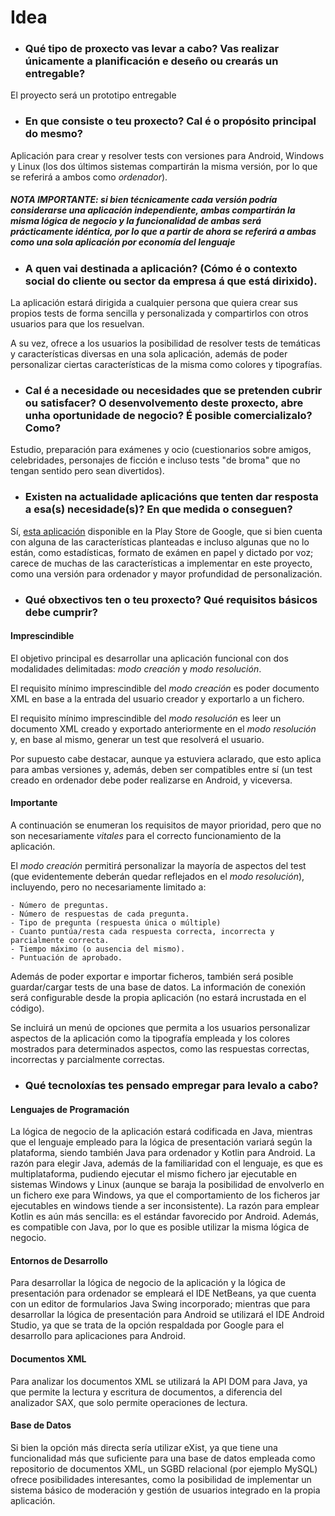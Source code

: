 # Idea

* ### Qué tipo de proxecto vas levar a cabo? Vas realizar únicamente a planificación e deseño ou crearás un entregable?

El proyecto será un prototipo entregable

* ### En que consiste o teu proxecto? Cal é o propósito principal do mesmo?

Aplicación para crear y resolver tests con versiones para Android, Windows y Linux (los dos últimos sistemas compartirán la misma versión, por lo que se referirá a ambos como _ordenador_).

##### NOTA IMPORTANTE: si bien técnicamente cada versión podría considerarse una aplicación independiente, ambas compartirán la misma lógica de negocio y la funcionalidad de ambas será prácticamente idéntica, por lo que a partir de ahora se referirá a ambas como una sola aplicación por economía del lenguaje

* ### A quen vai destinada a aplicación? (Cómo é o contexto social do cliente ou sector da empresa á que está dirixido).

La aplicación estará dirigida a cualquier persona que quiera crear sus propios tests de forma sencilla y personalizada y compartirlos con otros usuarios para que los resuelvan.

A su vez, ofrece a los usuarios la posibilidad de resolver tests de temáticas y características diversas en una sola aplicación, además de poder personalizar ciertas características de la misma como colores y tipografías.

* ### Cal é a necesidade ou necesidades que se pretenden cubrir ou satisfacer? O desenvolvemento deste proxecto, abre unha oportunidade de negocio? É posible comercializalo? Como?

Estudio, preparación para exámenes y ocio (cuestionarios sobre amigos, celebridades, personajes de ficción e incluso tests "de broma" que no tengan sentido pero sean divertidos).

* ### Existen na actualidade aplicacións que tenten dar resposta a esa(s) necesidade(s)? En que medida o conseguen? 

Sí, [esta aplicación](https://play.google.com/store/apps/details?id=appinventor.ai_bulone6868.Test_oposicion_v1_4_copiar&hl=es) disponible en la Play Store de Google, que si bien cuenta con alguna de las características planteadas e incluso algunas que no lo están, como estadísticas, formato de exámen en papel y dictado por voz; carece de muchas de las características a implementar en este proyecto, como una versión para ordenador y mayor profundidad de personalización.

* ### Qué obxectivos ten o teu proxecto? Qué requisitos básicos debe cumprir?


#### Imprescindible

El objetivo principal es desarrollar una aplicación funcional con dos modalidades delimitadas: _modo creación_ y _modo resolución_.

El requisito mínimo imprescindible del _modo creación_ es poder documento XML en base a la entrada del usuario creador y exportarlo a un fichero.

El requisito mínimo imprescindible del _modo resolución_ es leer un documento XML creado y exportado anteriormente en el _modo resolución_ y, en base al mismo, generar un test que resolverá el usuario.

Por supuesto cabe destacar, aunque ya estuviera aclarado, que esto aplica para ambas versiones y, además, deben ser compatibles entre sí (un test creado en ordenador debe poder realizarse en Android, y viceversa.

#### Importante

A continuación se enumeran los requisitos de mayor prioridad, pero que no son necesariamente _vitales_ para el correcto funcionamiento de la aplicación.

El _modo creación_ permitirá personalizar la mayoría de aspectos del test (que evidentemente deberán quedar reflejados en el _modo resolución_), incluyendo, pero no necesariamente limitado a: 

	- Número de preguntas.
    - Número de respuestas de cada pregunta.
    - Tipo de pregunta (respuesta única o múltiple)
    - Cuanto puntúa/resta cada respuesta correcta, incorrecta y parcialmente correcta.
    - Tiempo máximo (o ausencia del mismo).
    - Puntuación de aprobado.

Además de poder exportar e importar ficheros, también será posible guardar/cargar tests de una base de datos. La información de conexión será configurable desde la propia aplicación (no estará incrustada en el código).

Se incluirá un menú de opciones que permita a los usuarios personalizar aspectos de la aplicación como la tipografía empleada y los colores mostrados para determinados aspectos, como las respuestas correctas, incorrectas y parcialmente correctas.

* ### Qué tecnoloxías tes pensado empregar para levalo a cabo?

#### Lenguajes de Programación

La lógica de negocio de la aplicación estará codificada en Java, mientras que el lenguaje empleado para la lógica de presentación variará según la plataforma, siendo también Java para ordenador y Kotlin para Android. 
La razón para elegir Java, además de la familiaridad con el lenguaje, es que es multiplataforma, pudiendo ejecutar el mismo fichero jar ejecutable en sistemas Windows y Linux (aunque se baraja la posibilidad de envolverlo en un fichero exe para Windows, ya que el comportamiento de los ficheros jar ejecutables en windows tiende a ser inconsistente).
La razón para emplear Kotlin es aún más sencilla: es el estándar favorecido por Android. Además, es compatible con Java, por lo que es posible utilizar la misma lógica de negocio.

#### Entornos de Desarrollo

Para desarrollar la lógica de negocio de la aplicación y la lógica de presentación para ordenador se empleará el IDE NetBeans, ya que cuenta con un editor de formularios Java Swing incorporado; mientras que para desarrollar la lógica de presentación para Android se utilizará el IDE Android Studio, ya que se trata de la opción respaldada por Google para el desarrollo para aplicaciones para Android.

#### Documentos XML

Para analizar los documentos XML se utilizará la API DOM para Java, ya que permite la lectura y escritura de documentos, a diferencia del analizador SAX, que solo permite operaciones de lectura.

#### Base de Datos

Si bien la opción más directa sería utilizar eXist, ya que tiene una funcionalidad más que suficiente para una base de datos empleada como repositorio de documentos XML, un SGBD relacional (por ejemplo MySQL) ofrece posibilidades interesantes, como la posibilidad de implementar un sistema básico de moderación y gestión de usuarios integrado en la propia aplicación. 